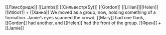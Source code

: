 [[Лэмсбридж]] [[Lambs]] [[Сильвестр(Sy)]] [[Gordon]]  [[Lillian]][[Helen]]
 [[Иббот]] + [[Ханна]]
We moved as a group, now, holding something of a formation.  Jamie’s eyes scanned the crowd, [[Mary]] had one flank, [[Gordon]] had another, and [[Helen]] had the front of the group.
[[Френ]] + [[Jamie]]